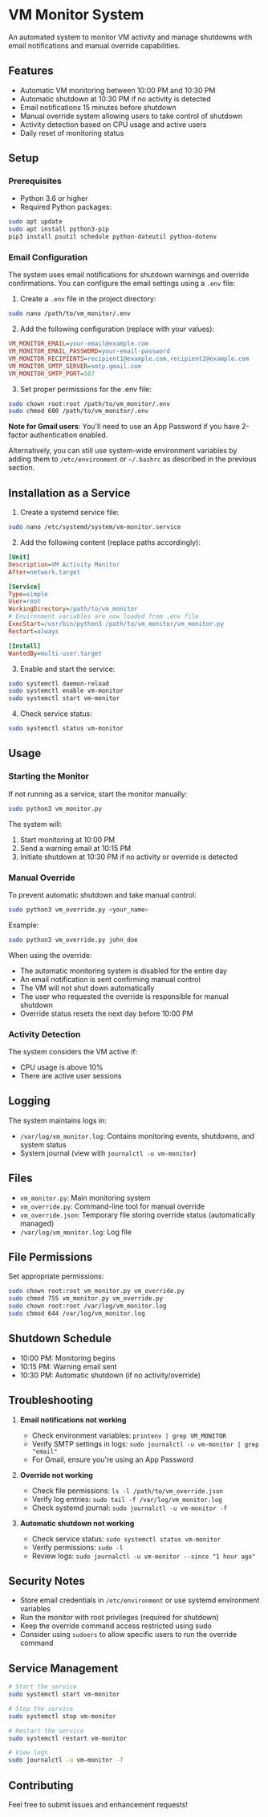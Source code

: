 # VM Monitor System

An automated system to monitor VM activity and manage shutdowns with email notifications and manual override capabilities.

## Features

- Automatic VM monitoring between 10:00 PM and 10:30 PM
- Automatic shutdown at 10:30 PM if no activity is detected
- Email notifications 15 minutes before shutdown
- Manual override system allowing users to take control of shutdown
- Activity detection based on CPU usage and active users
- Daily reset of monitoring status

## Setup

### Prerequisites

- Python 3.6 or higher
- Required Python packages:
```bash
sudo apt update
sudo apt install python3-pip
pip3 install psutil schedule python-dateutil python-dotenv
```

### Email Configuration

The system uses email notifications for shutdown warnings and override confirmations. You can configure the email settings using a `.env` file:

1. Create a `.env` file in the project directory:
```bash
sudo nano /path/to/vm_monitor/.env
```

2. Add the following configuration (replace with your values):
```ini
VM_MONITOR_EMAIL=your-email@example.com
VM_MONITOR_EMAIL_PASSWORD=your-email-password
VM_MONITOR_RECIPIENTS=recipient1@example.com,recipient2@example.com
VM_MONITOR_SMTP_SERVER=smtp.gmail.com
VM_MONITOR_SMTP_PORT=587
```

3. Set proper permissions for the .env file:
```bash
sudo chown root:root /path/to/vm_monitor/.env
sudo chmod 600 /path/to/vm_monitor/.env
```

**Note for Gmail users**: You'll need to use an App Password if you have 2-factor authentication enabled.

Alternatively, you can still use system-wide environment variables by adding them to `/etc/environment` or `~/.bashrc` as described in the previous section.

## Installation as a Service

1. Create a systemd service file:
```bash
sudo nano /etc/systemd/system/vm-monitor.service
```

2. Add the following content (replace paths accordingly):
```ini
[Unit]
Description=VM Activity Monitor
After=network.target

[Service]
Type=simple
User=root
WorkingDirectory=/path/to/vm_monitor
# Environment variables are now loaded from .env file
ExecStart=/usr/bin/python3 /path/to/vm_monitor/vm_monitor.py
Restart=always

[Install]
WantedBy=multi-user.target
```

3. Enable and start the service:
```bash
sudo systemctl daemon-reload
sudo systemctl enable vm-monitor
sudo systemctl start vm-monitor
```

4. Check service status:
```bash
sudo systemctl status vm-monitor
```

## Usage

### Starting the Monitor

If not running as a service, start the monitor manually:
```bash
sudo python3 vm_monitor.py
```

The system will:
1. Start monitoring at 10:00 PM
2. Send a warning email at 10:15 PM
3. Initiate shutdown at 10:30 PM if no activity or override is detected

### Manual Override

To prevent automatic shutdown and take manual control:
```bash
sudo python3 vm_override.py <your_name>
```

Example:
```bash
sudo python3 vm_override.py john_doe
```

When using the override:
- The automatic monitoring system is disabled for the entire day
- An email notification is sent confirming manual control
- The VM will not shut down automatically
- The user who requested the override is responsible for manual shutdown
- Override status resets the next day before 10:00 PM

### Activity Detection

The system considers the VM active if:
- CPU usage is above 10%
- There are active user sessions

## Logging

The system maintains logs in:
- `/var/log/vm_monitor.log`: Contains monitoring events, shutdowns, and system status
- System journal (view with `journalctl -u vm-monitor`)

## Files

- `vm_monitor.py`: Main monitoring system
- `vm_override.py`: Command-line tool for manual override
- `vm_override.json`: Temporary file storing override status (automatically managed)
- `/var/log/vm_monitor.log`: Log file

## File Permissions

Set appropriate permissions:
```bash
sudo chown root:root vm_monitor.py vm_override.py
sudo chmod 755 vm_monitor.py vm_override.py
sudo chown root:root /var/log/vm_monitor.log
sudo chmod 644 /var/log/vm_monitor.log
```

## Shutdown Schedule

- 10:00 PM: Monitoring begins
- 10:15 PM: Warning email sent
- 10:30 PM: Automatic shutdown (if no activity/override)

## Troubleshooting

1. **Email notifications not working**
   - Check environment variables: `printenv | grep VM_MONITOR`
   - Verify SMTP settings in logs: `sudo journalctl -u vm-monitor | grep "email"`
   - For Gmail, ensure you're using an App Password

2. **Override not working**
   - Check file permissions: `ls -l /path/to/vm_override.json`
   - Verify log entries: `sudo tail -f /var/log/vm_monitor.log`
   - Check systemd journal: `sudo journalctl -u vm-monitor -f`

3. **Automatic shutdown not working**
   - Check service status: `sudo systemctl status vm-monitor`
   - Verify permissions: `sudo -l`
   - Review logs: `sudo journalctl -u vm-monitor --since "1 hour ago"`

## Security Notes

- Store email credentials in `/etc/environment` or use systemd environment variables
- Run the monitor with root privileges (required for shutdown)
- Keep the override command access restricted using sudo
- Consider using `sudoers` to allow specific users to run the override command

## Service Management

```bash
# Start the service
sudo systemctl start vm-monitor

# Stop the service
sudo systemctl stop vm-monitor

# Restart the service
sudo systemctl restart vm-monitor

# View logs
sudo journalctl -u vm-monitor -f
```

## Contributing

Feel free to submit issues and enhancement requests!
